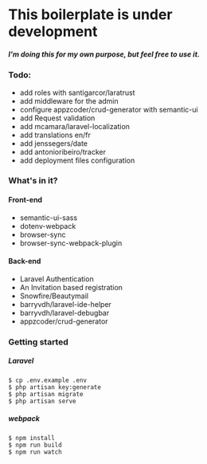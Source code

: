 # This boilerplate is  under development
##### I'm doing this for my own purpose, but feel free to use it.

### Todo:

- add roles with santigarcor/laratrust
- add middleware for the admin
- configure appzcoder/crud-generator with semantic-ui
- add Request validation
- add mcamara/laravel-localization
- add translations en/fr
- add jenssegers/date
- add antonioribeiro/tracker
- add deployment files configuration


###  What's in it?

#### Front-end

- semantic-ui-sass
- dotenv-webpack
- browser-sync
- browser-sync-webpack-plugin

#### Back-end

- Laravel Authentication
- An Invitation based registration
- Snowfire/Beautymail
- barryvdh/laravel-ide-helper
- barryvdh/laravel-debugbar
- appzcoder/crud-generator

### Getting started

##### Laravel

    $ cp .env.example .env
    $ php artisan key:generate
    $ php artisan migrate
    $ php artisan serve

##### webpack

    $ npm install
    $ npm run build
    $ npm run watch

